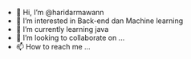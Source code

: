 - 👋 Hi, I’m @haridarmawann
- 👀 I’m interested in Back-end dan Machine learning
- 🌱 I’m currently learning java
- 💞️ I’m looking to collaborate on ...
- 📫 How to reach me ...

<!---
haridarmawann/haridarmawann is a ✨ special ✨ repository because its `README.md` (this file) appears on your GitHub profile.
You can click the Preview link to take a look at your changes.
--->
